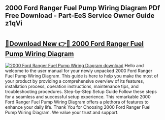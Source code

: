 ## 2000 Ford Ranger Fuel Pump Wiring Diagram PDf Free Download - Part-EeS Service Owner Guide z1qVi

# <h2><a href="http://dfqffa.blite.top/?on=2000+Ford+Ranger+Fuel+Pump+Wiring+Diagram">🔗Download New 👉🔴 2000 Ford Ranger Fuel Pump Wiring Diagram</a></h2>

[![2000 Ford Ranger Fuel Pump Wiring Diagram download](https://i.imgur.com/lujVjoI.png)](http://dfqffa.blite.top/?on=2000+Ford+Ranger+Fuel+Pump+Wiring+Diagram)
Hello and welcome to the user manual for your newly unpacked 2000 Ford Ranger Fuel Pump Wiring Diagram. This guide is here to help you make the most of your product by providing a comprehensive overview of its features, installation process, operation instructions, maintenance tips, and troubleshooting procedures. Step-by-Step Setup Guide Follow these steps for a seamless and successful setup experience. This remarkable 2000 Ford Ranger Fuel Pump Wiring Diagram offers a plethora of features to enhance your daily life. Thank You for Choosing 2000 Ford Ranger Fuel Pump Wiring Diagram. We value your trust and support.
